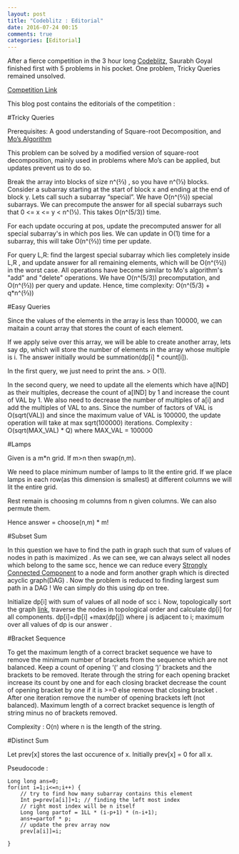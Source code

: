 ```yaml
---
layout: post
title: "Codeblitz : Editorial"
date: 2016-07-24 00:15
comments: true
categories: [Editorial]
---
```

After a fierce competition in the 3 hour long [Codeblitz](https://codevillage.sdslabs.co/competitions/CBLITZ16), Saurabh Goyal finished first with 5 problems in his pocket. One problem, Tricky Queries remained unsolved.

[Competition Link](https://codevillage.sdslabs.co/competitions/CBLITZ16)

This blog post contains the editorials of the competition : 

#Tricky Queries

Prerequisites: A good understanding of Square-root Decomposition, and [Mo’s Algorithm](https://blog.anudeep2011.com/mos-algorithm/)

This problem can be solved by a modified version of square-root decomposition, mainly used in problems where Mo’s can be applied, but updates prevent us to do so.

Break the array into blocks of size n^(⅔) , so you have n^(⅓) blocks.
Consider a subarray starting at the start of block x and ending at the end of block y. Lets call such a subarray “special”. We have O(n^(⅔)) special subarrays. We can precompute the answer for all special subarrays such that 0 <= x <= y < n^(⅓). This takes O(n^(5/3)) time.

For each update occuring at pos, update the precomputed answer for all special subarray's in which pos lies. We can update in O(1) time for a subarray, this will take O(n^(⅔)) time per update.

For query L,R: find the largest special subarray which lies completely inside L,R , and update answer for all remaining elements, which will be O(n^(⅔)) in the worst case.
All operations have become similar to Mo's algorithm's "add" and "delete" operations. We have O(n^(5/3)) precomputation, and O(n^(⅔)) per query and update. Hence, time complexity: O(n^(5/3) + q*n^(⅔))


#Easy Queries


Since the values of the elements in the array is less than 100000, we can maitain a count
array that stores the count of each element.

If we apply seive over this array, we will be able to create another array, lets say dp, which
will store the number of elements in the array whose multiple is i. The answer initially would be
summation(dp[i] * count[i]).

In the first query, we just need to print the ans. ­> O(1).

In the second query, we need to update all the elements which have a[IND] as their
multiples, decrease the count of a[IND] by 1 and increase the count of VAL by 1. We also
need to decrease the number of multiples of a[i] and add the multiples of VAL to ans. Since
the number of factors of VAL is O(sqrt(VAL)) and since the maximum value of VAL is
100000, the update operation will take at max sqrt(100000) iterations. Complexity : O(sqrt(MAX_VAL) * Q) where MAX_VAL = 100000


#Lamps

Given is a m*n grid. If m>n then swap(n,m).

We need to place minimum number of lamps to lit the entire grid. 
If we place lamps in each row(as this dimension is smallest) at different columns we will lit the entire grid.

Rest remain is choosing m columns from n given columns. We can also permute them.

Hence answer = choose(n,m) * m!

#Subset Sum

In this question we have to find the path in graph such that sum of values 
of nodes in path is maximized . As we can see, we can always select all nodes which belong to the same scc, hence we can reduce every [Strongly Connected Component](https://en.wikipedia.org/wiki/Strongly_connected_component) to a node and form another graph which is directed acyclic graph(DAG) .
Now the problem is reduced to finding largest sum path in a DAG ! We can simply do this using dp on tree.

Initialize dp[i] with sum of values of all node of scc i.
Now, topologically sort the graph [link](http://www.geeksforgeeks.org/topological-sorting/), traverse the nodes in topological order and calculate dp[i] for all components.
dp[i]=dp[i] +max(dp[j]) where j is adjacent to i;
maximum over all values of dp is our answer .

#Bracket Sequence

To get the maximum length of a correct bracket sequence we have to remove the minimum number of brackets from the sequence which are not balanced.
Keep a count of opening ‘(‘ and closing ‘)’ brackets and the brackets to be removed. 
Iterate through the string for each opening bracket increase its count by one and for each closing bracket decrease the count of opening bracket by one if it is >=0 else remove that closing bracket .
After one iteration remove the number of opening brackets left (not balanced).
Maximum length of a correct bracket sequence is length of string minus no of brackets removed.

Complexity : O(n) where n is the length of the string.

#Distinct Sum

Let prev[x] stores the last occurence of x.
Initially prev[x] = 0 for all x.

Pseudocode :

	Long long ans=0;
	for(int i=1;i<=n;i++) {
		// try to find how many subarray contains this element
		Int p=prev[a[i]]+1;	// finding the left most index
		// right most index will be n itself
		Long long partof = 1LL * (i-p+1) * (n-i+1);
		ans+=partof * p;
		// update the prev array now
		prev[a[i]]=i;

	}


